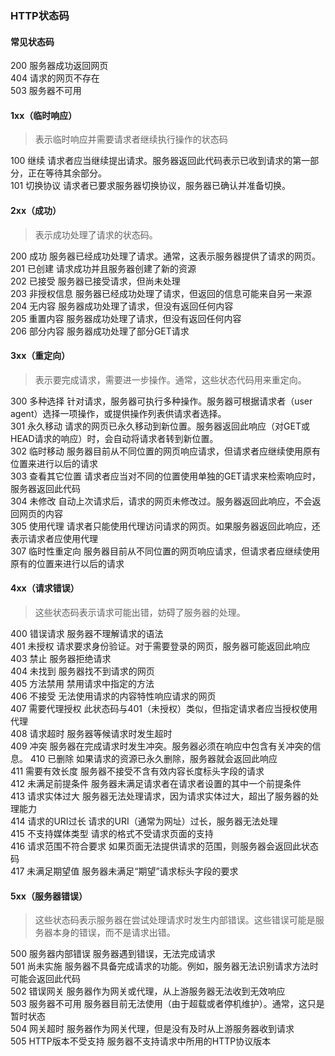 ### HTTP状态码
#### 常见状态码
200     服务器成功返回网页    
404     请求的网页不存在  
503     服务器不可用  

#### 1xx（临时响应）
> 表示临时响应并需要请求者继续执行操作的状态码  

100     继续  请求者应当继续提出请求。服务器返回此代码表示已收到请求的第一部分，正在等待其余部分。  
101     切换协议  请求者已要求服务器切换协议，服务器已确认并准备切换。  

#### 2xx（成功）
> 表示成功处理了请求的状态码。

200     成功  服务器已经成功处理了请求。通常，这表示服务器提供了请求的网页。  
201     已创建  请求成功并且服务器创建了新的资源  
202     已接受  服务器已接受请求，但尚未处理  
203     非授权信息  服务器已经成功处理了请求，但返回的信息可能来自另一来源  
204     无内容  服务器成功处理了请求，但没有返回任何内容  
205     重置内容  服务器成功处理了请求，但没有返回任何内容  
206     部分内容  服务器成功处理了部分GET请求  

#### 3xx（重定向）
> 表示要完成请求，需要进一步操作。通常，这些状态代码用来重定向。 

300     多种选择  针对请求，服务器可执行多种操作。服务器可根据请求者（user agent）选择一项操作，或提供操作列表供请求者选择。  
301     永久移动  请求的网页已永久移动到新位置。服务器返回此响应（对GET或HEAD请求的响应）时，会自动将请求者转到新位置。  
302     临时移动  服务器目前从不同位置的网页响应请求，但请求者应继续使用原有位置来进行以后的请求  
303     查看其它位置  请求者应当对不同的位置使用单独的GET请求来检索响应时，服务器返回此代码  
304     未修改  自动上次请求后，请求的网页未修改过。服务器返回此响应，不会返回网页的内容  
305     使用代理  请求者只能使用代理访问请求的网页。如果服务器返回此响应，还表示请求者应使用代理  
307     临时性重定向  服务器目前从不同位置的网页响应请求，但请求者应继续使用原有的位置来进行以后的请求  

#### 4xx（请求错误） 
> 这些状态码表示请求可能出错，妨碍了服务器的处理。  

400    错误请求  服务器不理解请求的语法  
401    未授权  请求要求身份验证。对于需要登录的网页，服务器可能返回此响应  
403    禁止  服务器拒绝请求  
404    未找到  服务器找不到请求的网页  
405    方法禁用  禁用请求中指定的方法  
406    不接受  无法使用请求的内容特性响应请求的网页  
407    需要代理授权  此状态码与401（未授权）类似，但指定请求者应当授权使用代理  
408    请求超时  服务器等候请求时发生超时  
409    冲突  服务器在完成请求时发生冲突。服务器必须在响应中包含有关冲突的信息。
410    已删除  如果请求的资源已永久删除，服务器就会返回此响应  
411    需要有效长度  服务器不接受不含有效内容长度标头字段的请求  
412    未满足前提条件  服务器未满足请求者在请求者设置的其中一个前提条件  
413    请求实体过大  服务器无法处理请求，因为请求实体过大，超出了服务器的处理能力    
414    请求的URI过长  请求的URI（通常为网址）过长，服务器无法处理  
415    不支持媒体类型  请求的格式不受请求页面的支持  
416    请求范围不符合要求  如果页面无法提供请求的范围，则服务器会返回此状态码  
417    未满足期望值  服务器未满足“期望”请求标头字段的要求  

#### 5xx（服务器错误）
> 这些状态码表示服务器在尝试处理请求时发生内部错误。这些错误可能是服务器本身的错误，而不是请求出错。

500    服务器内部错误  服务器遇到错误，无法完成请求  
501    尚未实施  服务器不具备完成请求的功能。例如，服务器无法识别请求方法时可能会返回此代码  
502    错误网关  服务器作为网关或代理，从上游服务器无法收到无效响应  
503    服务器不可用  服务器目前无法使用（由于超载或者停机维护）。通常，这只是暂时状态  
504    网关超时  服务器作为网关代理，但是没有及时从上游服务器收到请求  
505    HTTP版本不受支持  服务器不支持请求中所用的HTTP协议版本  

